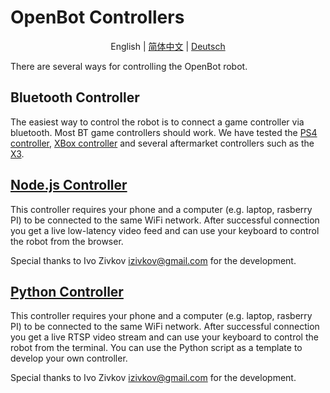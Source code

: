 # OpenBot Controllers

<p align="center">
  <span>English</span> |
  <a href="README.zh-CN.md">简体中文</a> |
  <a href="README.de-DE.md">Deutsch</a>
</p>

There are several ways for controlling the OpenBot robot.

## Bluetooth Controller

The easiest way to control the robot is to connect a game controller via bluetooth. Most BT game controllers should work. We have tested the [PS4 controller](https://www.amazon.de/-/en/Sony-Dualshock-Gamepad-Playstation-Black/dp/B01LYWPQUN), [XBox controller](https://www.amazon.de/-/en/QAT-00002/dp/B07SDFLVKD) and several aftermarket controllers such as the [X3](https://www.amazon.com/Controller-Wireless-Joystick-Bluetooth-Android/dp/B08H5MM64P).

## [Node.js Controller](node-js)

This controller requires your phone and a computer (e.g. laptop, rasberry PI) to be connected to the same WiFi network. After successful connection you get a live low-latency video feed and can use your keyboard to control the robot from the browser.

Special thanks to Ivo Zivkov [izivkov@gmail.com](mailto:izivkov@gmail.com) for the development.

## [Python Controller](python)

This controller requires your phone and a computer (e.g. laptop, rasberry PI) to be connected to the same WiFi network. After successful connection you get a live RTSP video stream and can use your keyboard to control the robot from the terminal. You can use the Python script as a template to develop your own controller.

Special thanks to Ivo Zivkov [izivkov@gmail.com](mailto:izivkov@gmail.com) for the development.
